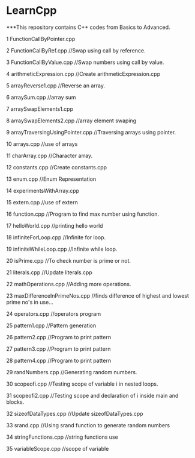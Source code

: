 # LearnCpp

***This repository contains C++ codes from Basics to Advanced.

1 FunctionCallByPointer.cpp  

2 FunctionCallByRef.cpp  //Swap using call by reference.

3 FunctionCallByValue.cpp  //Swap numbers using call by value.

4 arithmeticExpression.cpp  //Create arithmeticExpression.cpp

5 arrayReverse1.cpp //Reverse an array.

6 arraySum.cpp  //array sum

7 arraySwapElements1.cpp

8 arraySwapElements2.cpp     //array element swaping

9 arrayTraversingUsingPointer.cpp  //Traversing arrays using pointer.

10 arrays.cpp  //use of arrays

11 charArray.cpp //Character array.

12 constants.cpp  //Create constants.cpp

13 enum.cpp   //Enum Representation

14 experimentsWithArray.cpp  

15 extern.cpp  //use of extern 

16 function.cpp   //Program to find max number using function.

17 helloWorld.cpp   //printing hello world

18 infiniteForLoop.cpp  //Infinite for loop.

19 infiniteWhileLoop.cpp   //Infinite while loop.

20 isPrime.cpp   //To check number is prime or not.

21 literals.cpp  //Update literals.cpp

22 mathOperations.cpp   //Adding more operations.

23 maxDifferenceInPrimeNos.cpp  //finds difference of highest and lowest prime no's in use…

24 operators.cpp  //operators program

25 pattern1.cpp  //Pattern generation

26 pattern2.cpp  //Program to print pattern

27 pattern3.cpp //Program to print pattern

28 pattern4.cpp //Program to print pattern

29 randNumbers.cpp  //Generating random numbers.

30 scopeofi.cpp  //Testing scope of variable i in nested loops.

31 scopeofi2.cpp   //Testing scope and declaration of i inside main and blocks.

32 sizeofDataTypes.cpp  //Update sizeofDataTypes.cpp

33 srand.cpp   //Using srand function to generate random numbers

34 stringFunctions.cpp  //string functions use

35 variableScope.cpp   //scope of variable

